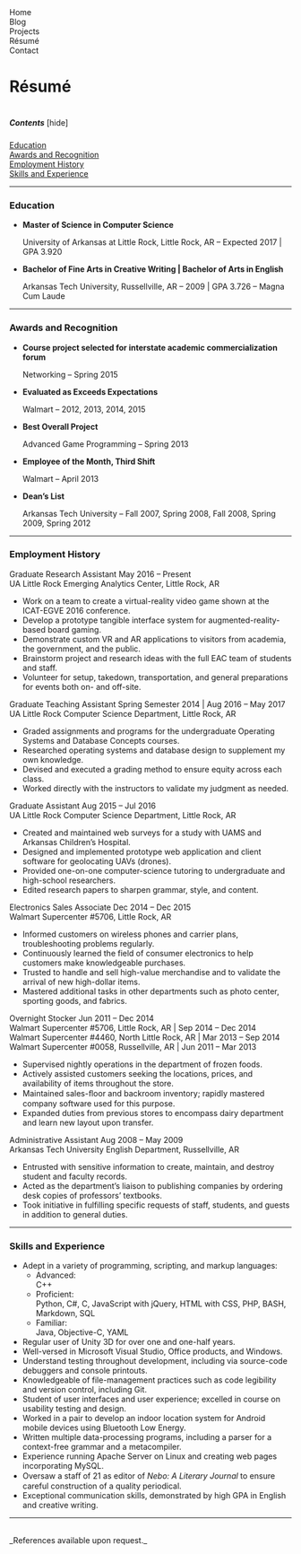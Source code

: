 <script src="https://code.jquery.com/jquery-3.2.1.min.js"></script>
<script src="/assets/js/menu-nav.js"></script>
<script src="/assets/js/toggle-toc.js"></script>

<div id="site-menu" class="site-menu">
  <div id="site-menu-button-containter-home" class="site-menu-button-container"><div id="site-menu-button-home" class="site-menu-button"><span class="site-menu-button-text">Home</span></div></div><div id="site-menu-button-container-blog" class="site-menu-button-container"><div id="site-menu-button-blog" class="site-menu-button"><span class="site-menu-button-text">Blog</span></div></div><div id="site-menu-button-container-projects" class="site-menu-button-container"><div id="site-menu-button-projects" class="site-menu-button"><span class="site-menu-button-text">Projects</span></div></div><div id="site-menu-button-container-resume" class="site-menu-button-container"><div id="site-menu-button-resume" class="site-menu-button disabled"><span class="site-menu-button-text">R&#233;sum&#233;</span></div></div><div id="site-menu-button-container-contact" class="site-menu-button-container"><div id="site-menu-button-contact" class="site-menu-button"><span class="site-menu-button-text">Contact</span></div></div>
</div>

# R&#233;sum&#233; #

<nav class="toc">
  <div class="toc-title">
    <h5 style="display:inline-block">Contents</h5>
    <span class="toc-toggle">[<a class="toc-toggle-text" onclick="toggleTOC()">hide</a>]</span>
  </div>
  <div class="toc-headings">
    <a href="#education">Education</a><br>
    <a href="#awards-and-recognition">Awards and Recognition</a><br>
    <a href="#employment-history">Employment History</a><br>
    <a href="#skills-and-experience">Skills and Experience</a>
  </div>
</nav>

* * *

<div id="education">
  <h3>Education</h3>

  <ul>
    <li class="bullet-point-one"><p><strong>Master of Science in Computer Science</strong><br>
      <div class="bullet-addendum res">University of Arkansas at Little Rock, Little Rock, AR – Expected 2017 | GPA 3.920</div></p></li>
    <li class="bullet-point-one"><p><strong>Bachelor of Fine Arts in Creative Writing | Bachelor of Arts in English</strong><br>
      <div class="bullet-addendum res">Arkansas Tech University, Russellville, AR – 2009 | GPA 3.726 – Magna Cum Laude</div></p></li>
  </ul>
</div>

* * *

<div id="awards-and-recognition">
  <h3>Awards and Recognition</h3>

  <ul>
    <li class="bullet-point-one"><p><strong>Course project selected for interstate academic commercialization forum</strong><br>
      <div class="bullet-addendum res">Networking – Spring 2015</div></p></li>
    <li class="bullet-point-one"><p><strong>Evaluated as Exceeds Expectations</strong><br>
      <div class="bullet-addendum res">Walmart – 2012, 2013, 2014, 2015</div></p></li>
    <li class="bullet-point-one"><p><strong>Best Overall Project</strong><br>
      <div class="bullet-addendum res">Advanced Game Programming – Spring 2013</div></p></li>
    <li class="bullet-point-one"><p><strong>Employee of the Month, Third Shift</strong><br>
      <div class="bullet-addendum res">Walmart – April 2013</div></p></li>
    <li class="bullet-point-one"><p><strong>Dean’s List</strong><br>
      <div class="bullet-addendum res">Arkansas Tech University – Fall 2007, Spring 2008, Fall 2008, Spring 2009, Spring 2012</div></p></li>
  </ul>
</div>

* * *

<div id="employment-history">
  <h3>Employment History</h3>

  <div id="graduate-research-assistant-may16-present" class="job-container">
    <div class="job-title-and-duration clearfix">
      <span class="job-title">Graduate Research Assistant</span>
      <span class="job-duration">May 2016 – Present</span>
    </div>
    <div class="job-description">
      <span class="job-employer">UA Little Rock Emerging Analytics Center, Little Rock, AR</span>
      <ul class="job-activities">
        <li class="bullet-point-two">Work on a team to create a virtual-reality video game shown at the ICAT-EGVE 2016 conference.</li>
        <li class="bullet-point-two">Develop a prototype tangible interface system for augmented-reality-based board gaming.</li>
        <li class="bullet-point-two">Demonstrate custom VR and AR applications to visitors from academia, the government, and the public.</li>
        <li class="bullet-point-two">Brainstorm project and research ideas with the full EAC team of students and staff.</li>
        <li class="bullet-point-two">Volunteer for setup, takedown, transportation, and general preparations for events both on- and off-site.</li>
      </ul>
    </div>
  </div>

  <div id="graduate-teaching-assistant-spr14-aug16-may17" class="job-container">
    <div class="job-title-and-duration clearfix">
      <span class="job-title">Graduate Teaching Assistant</span>
      <span class="job-duration">Spring Semester 2014 | Aug 2016 – May 2017</span>
    </div>
    <div class="job-description">
      <span class="job-employer">UA Little Rock Computer Science Department, Little Rock, AR</span>
      <ul class="job-activities">
        <li class="bullet-point-two">Graded assignments and programs for the undergraduate Operating Systems and Database Concepts courses.</li>
        <li class="bullet-point-two">Researched operating systems and database design to supplement my own knowledge.</li>
        <li class="bullet-point-two">Devised and executed a grading method to ensure equity across each class.</li>
        <li class="bullet-point-two">Worked directly with the instructors to validate my judgment as needed.</li>
      </ul>
    </div>
  </div>

  <div id="graduate-assistant-aug15-jul16" class="job-container">
    <div class="job-title-and-duration clearfix">
      <span class="job-title">Graduate Assistant</span>
      <span class="job-duration">Aug 2015 – Jul 2016</span>
    </div>
    <div class="job-description">
      <span class="job-employer">UA Little Rock Computer Science Department, Little Rock, AR</span>
      <ul class="job-activities">
        <li class="bullet-point-two">Created and maintained web surveys for a study with UAMS and Arkansas Children’s Hospital.</li>
        <li class="bullet-point-two">Designed and implemented prototype web application and client software for geolocating UAVs (drones).</li>
        <li class="bullet-point-two">Provided one-on-one computer-science tutoring to undergraduate and high-school researchers.</li>
        <li class="bullet-point-two">Edited research papers to sharpen grammar, style, and content.</li>
      </ul>
    </div>
  </div>

  <div id="electronics-sales-associate-dec14-dec15" class="job-container">
    <div class="job-title-and-duration clearfix">
      <span class="job-title">Electronics Sales Associate</span>
      <span class="job-duration">Dec 2014 – Dec 2015</span>
    </div>
    <div class="job-description">
      <span class="job-employer">Walmart Supercenter #5706, Little Rock, AR</span>
      <ul class="job-activities">
        <li class="bullet-point-two">Informed customers on wireless phones and carrier plans, troubleshooting problems regularly.</li>
        <li class="bullet-point-two">Continuously learned the field of consumer electronics to help customers make knowledgeable purchases.</li>
        <li class="bullet-point-two">Trusted to handle and sell high-value merchandise and to validate the arrival of new high-dollar items.</li>
        <li class="bullet-point-two">Mastered additional tasks in other departments such as photo center, sporting goods, and fabrics.</li>
      </ul>
    </div>
  </div>

  <div id="overnight-stocker-jun11-dec14" class="job-container">
    <div class="job-title-and-duration clearfix">
      <span class="job-title">Overnight Stocker</span>
      <span class="job-duration">Jun 2011 – Dec 2014</span>
    </div>
    <div class="job-description">
      <div class="job-employer-group">
        <span class="job-employer">Walmart Supercenter #5706, Little Rock, AR | Sep 2014 – Dec 2014</span><br>
        <span class="job-employer">Walmart Supercenter #4460, North Little Rock, AR | Mar 2013 – Sep 2014</span><br>
        <span class="job-employer">Walmart Supercenter #0058, Russellville, AR | Jun 2011 – Mar 2013</span>
      </div>
      <ul class="job-activities">
        <li class="bullet-point-two" style="margin-top: 0.25em">Supervised nightly operations in the department of frozen foods.</li>
        <li class="bullet-point-two">Actively assisted customers seeking the locations, prices, and availability of items throughout the store.</li>
        <li class="bullet-point-two">Maintained sales-ﬂoor and backroom inventory; rapidly mastered company software used for this purpose.</li>
        <li class="bullet-point-two">Expanded duties from previous stores to encompass dairy department and learn new layout upon transfer.</li>
      </ul>
    </div>
  </div>

  <div id="administrative-assistant-aug08-may09" class="job-container">
    <div class="job-title-and-duration clearfix">
      <span class="job-title">Administrative Assistant</span>
      <span class="job-duration">Aug 2008 – May 2009</span>
    </div>
    <div class="job-description">
      <span class="job-employer">Arkansas Tech University English Department, Russellville, AR</span>
      <ul class="job-activities">
        <li class="bullet-point-two">Entrusted with sensitive information to create, maintain, and destroy student and faculty records.</li>
        <li class="bullet-point-two">Acted as the department’s liaison to publishing companies by ordering desk copies of professors’ textbooks.</li>
        <li class="bullet-point-two">Took initiative in fulfilling specific requests of staff, students, and guests in addition to general duties.</li>
      </ul>
    </div>
  </div>
</div>

* * *

<div id="skills-and-experience">
  <h3>Skills and Experience</h3>

  <ul>
    <li class="bullet-point-two contains-sublist">
      Adept in a variety of programming, scripting, and markup languages:
      <ul class="sublist">
        <li class="bullet-point-three"><span class="language-list-header">Advanced:</span><div class="language-list">C++</div></li>
        <li class="bullet-point-three"><span class="language-list-header">Proficient:</span><div class="language-list">Python, C#, C, JavaScript with jQuery, HTML with CSS, PHP, BASH, Markdown, SQL</div></li>
        <li class="bullet-point-three"><span class="language-list-header">Familiar:</span><div class="language-list">Java, Objective-C, YAML</div></li>
      </ul>
    </li>
    <li class="bullet-point-two">Regular user of Unity 3D for over one and one-half years.</li>
    <li class="bullet-point-two">Well-versed in Microsoft Visual Studio,  Office products, and Windows.</li>
    <li class="bullet-point-two">Understand testing throughout development, including via source-code debuggers and console printouts.</li>
    <li class="bullet-point-two">Knowledgeable of file-management practices such as code legibility and version control, including Git.</li>
    <li class="bullet-point-two">Student of user interfaces and user experience; excelled in course on usability testing and design.</li>
    <li class="bullet-point-two">Worked in a pair to develop an indoor location system for Android mobile devices using Bluetooth Low Energy.</li>
    <li class="bullet-point-two">Written multiple data-processing programs, including a parser for a context-free grammar and a metacompiler.</li>
    <li class="bullet-point-two">Experience running Apache Server on Linux and creating web pages incorporating MySQL.</li>
    <li class="bullet-point-two">Oversaw a staﬀ of 21 as editor of <i>Nebo: A Literary Journal</i> to ensure careful construction of a quality periodical.</li>
    <li class="bullet-point-two">Exceptional communication skills, demonstrated by high GPA in English and creative writing.</li>
  </ul>
</div>

* * *

<br>
_References available upon request._
